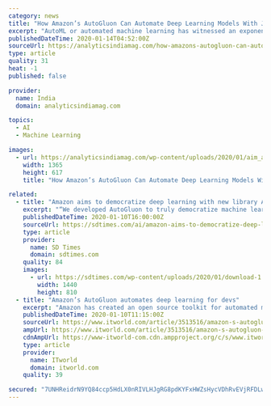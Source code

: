 ```yaml
---
category: news
title: "How Amazon’s AutoGluon Can Automate Deep Learning Models With Just A Few Lines Of Codes"
excerpt: "AutoML or automated machine learning has witnessed an exponential rise when it comes to being adopted by the organisations. AutoML can be said as the next wave of machine learning which helps to bridge the gap between talent landscape and complex workflows. Previously in one of our articles, we had discussed the functionality of AutoML and how ..."
publishedDateTime: 2020-01-14T04:52:00Z
sourceUrl: https://analyticsindiamag.com/how-amazons-autogluon-can-automate-deep-learning-models-with-just-a-few-lines-of-codes/
type: article
quality: 31
heat: -1
published: false

provider:
  name: India
  domain: analyticsindiamag.com

topics:
  - AI
  - Machine Learning

images:
  - url: https://analyticsindiamag.com/wp-content/uploads/2020/01/aim_amazon.jpg
    width: 1365
    height: 617
    title: "How Amazon’s AutoGluon Can Automate Deep Learning Models With Just A Few Lines Of Codes"

related:
  - title: "Amazon aims to democratize deep learning with new library AutoGluon"
    excerpt: "“We developed AutoGluon to truly democratize machine learning, and make the power of deep learning available to all developers,” said Jonas Mueller, AWS applied scientist. According to ..."
    publishedDateTime: 2020-01-10T16:00:00Z
    sourceUrl: https://sdtimes.com/ai/amazon-aims-to-democratize-deep-learning-with-new-library-autogluon/
    type: article
    provider:
      name: SD Times
      domain: sdtimes.com
    quality: 84
    images:
      - url: https://sdtimes.com/wp-content/uploads/2020/01/download-1.png
        width: 1440
        height: 810
  - title: "Amazon’s AutoGluon automates deep learning for devs"
    excerpt: "Amazon has created an open source toolkit for automated machine learning, called AutoGluon, designed to make it easier for software developers to take advantage of deep learning models in their applications. AutoGluon is intended for both machine ..."
    publishedDateTime: 2020-01-10T11:15:00Z
    sourceUrl: https://www.itworld.com/article/3513516/amazon-s-autogluon-looks-to-make-deep-learning-easier-for-devs.html
    ampUrl: https://www.itworld.com/article/3513516/amazon-s-autogluon-looks-to-make-deep-learning-easier-for-devs.amp.html
    cdnAmpUrl: https://www-itworld-com.cdn.ampproject.org/c/s/www.itworld.com/article/3513516/amazon-s-autogluon-looks-to-make-deep-learning-easier-for-devs.amp.html
    type: article
    provider:
      name: ITworld
      domain: itworld.com
    quality: 39

secured: "7UNHReidrN9YQ84ccp5HdLX0nRIVLHJgRG8pdKYFxHWZsHycVDhRvEVjRFDLwSdMXm3hg4SyqyfbFL1vfN7x+6kObb6lPhPPF3USzf5ygSRWZB/i+8sNmEpTf8jccwp4hgaf9oUsxLS7mH0ZwngQgmBNWRS/trT03PoAXcvE/Qx+0wSF1u8Jz4JZnE4a8/gNbX/Vlc7a4v779pGUBIeOp2dp7g8G+dZzTNdQBiYTPoA63q1+zufnKuLh7xrQ5UQC8qfdY99EXoAHW0IR2/dT5kW4kEI70LK/9WgfOu5yA4IBuWtaBoUDVYxdv3sLEZRxZQ3GHb/mib0cnVM+4DN2SzehewFJlxIihoDiqU6IPrATrwuBPcxNOdhCRqMzZxo/YBskIShJtl3zsfBNgn2/ixYfl7y4up899IN9A529JVpi5yvPTDj2iyH1cpF/lE4sh54jMRXZJMzl8yC8UMRnKQ==;9e7NgPtifsvdl48hjo0nmg=="
---
```


